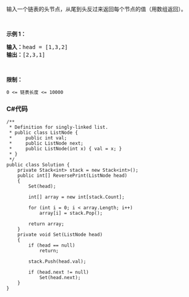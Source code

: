 <p>输入一个链表的头节点，从尾到头反过来返回每个节点的值（用数组返回）。</p>

<p>&nbsp;</p>

<p><strong>示例 1：</strong></p>

<pre><strong>输入：</strong>head = [1,3,2]
<strong>输出：</strong>[2,3,1]</pre>

<p>&nbsp;</p>

<p><strong>限制：</strong></p>

<p><code>0 &lt;= 链表长度 &lt;= 10000</code></p>

### C#代码

```
/**
 * Definition for singly-linked list.
 * public class ListNode {
 *     public int val;
 *     public ListNode next;
 *     public ListNode(int x) { val = x; }
 * }
 */
public class Solution {
    private Stack<int> stack = new Stack<int>();
    public int[] ReversePrint(ListNode head)
    {
        Set(head);

        int[] array = new int[stack.Count];

        for (int i = 0; i < array.Length; i++)
            array[i] = stack.Pop();

        return array;
    }
    private void Set(ListNode head)
    {
        if (head == null)
            return;

        stack.Push(head.val);

        if (head.next != null)
            Set(head.next);
    }
}
```
